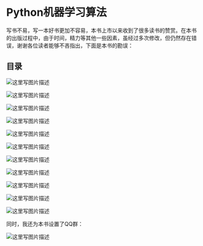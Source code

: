 # Python机器学习算法

写书不易，写一本好书更加不容易，本书上市以来收到了很多读书的赞赏。在本书的出版过程中，由于时间，精力等其他一些因素，虽经过多次修改，但仍然存在错误，谢谢各位读者能够不吝指出，下面是本书的勘误：


## 目录

![这里写图片描述](http://img.blog.csdn.net/20170705094315143?watermark/2/text/aHR0cDovL2Jsb2cuY3Nkbi5uZXQvZ29vZ2xlMTk4OTAxMDI=/font/5a6L5L2T/fontsize/400/fill/I0JBQkFCMA==/dissolve/70/gravity/SouthEast)

![这里写图片描述](http://img.blog.csdn.net/20170705094330627?watermark/2/text/aHR0cDovL2Jsb2cuY3Nkbi5uZXQvZ29vZ2xlMTk4OTAxMDI=/font/5a6L5L2T/fontsize/400/fill/I0JBQkFCMA==/dissolve/70/gravity/SouthEast)

![这里写图片描述](http://img.blog.csdn.net/20170705094454527?watermark/2/text/aHR0cDovL2Jsb2cuY3Nkbi5uZXQvZ29vZ2xlMTk4OTAxMDI=/font/5a6L5L2T/fontsize/400/fill/I0JBQkFCMA==/dissolve/70/gravity/SouthEast)

![这里写图片描述](http://img.blog.csdn.net/20170705094511813?watermark/2/text/aHR0cDovL2Jsb2cuY3Nkbi5uZXQvZ29vZ2xlMTk4OTAxMDI=/font/5a6L5L2T/fontsize/400/fill/I0JBQkFCMA==/dissolve/70/gravity/SouthEast)

![这里写图片描述](http://img.blog.csdn.net/20170705094527619?watermark/2/text/aHR0cDovL2Jsb2cuY3Nkbi5uZXQvZ29vZ2xlMTk4OTAxMDI=/font/5a6L5L2T/fontsize/400/fill/I0JBQkFCMA==/dissolve/70/gravity/SouthEast)

![这里写图片描述](http://img.blog.csdn.net/20170705094546703?watermark/2/text/aHR0cDovL2Jsb2cuY3Nkbi5uZXQvZ29vZ2xlMTk4OTAxMDI=/font/5a6L5L2T/fontsize/400/fill/I0JBQkFCMA==/dissolve/70/gravity/SouthEast)

![这里写图片描述](http://img.blog.csdn.net/20170705094612914?watermark/2/text/aHR0cDovL2Jsb2cuY3Nkbi5uZXQvZ29vZ2xlMTk4OTAxMDI=/font/5a6L5L2T/fontsize/400/fill/I0JBQkFCMA==/dissolve/70/gravity/SouthEast)

![这里写图片描述](http://img.blog.csdn.net/20170705094627711?watermark/2/text/aHR0cDovL2Jsb2cuY3Nkbi5uZXQvZ29vZ2xlMTk4OTAxMDI=/font/5a6L5L2T/fontsize/400/fill/I0JBQkFCMA==/dissolve/70/gravity/SouthEast)

![这里写图片描述](http://img.blog.csdn.net/20170705094651158?watermark/2/text/aHR0cDovL2Jsb2cuY3Nkbi5uZXQvZ29vZ2xlMTk4OTAxMDI=/font/5a6L5L2T/fontsize/400/fill/I0JBQkFCMA==/dissolve/70/gravity/SouthEast)

![这里写图片描述](http://img.blog.csdn.net/20170705094718211?watermark/2/text/aHR0cDovL2Jsb2cuY3Nkbi5uZXQvZ29vZ2xlMTk4OTAxMDI=/font/5a6L5L2T/fontsize/400/fill/I0JBQkFCMA==/dissolve/70/gravity/SouthEast)

![这里写图片描述](http://img.blog.csdn.net/20170705094736571?watermark/2/text/aHR0cDovL2Jsb2cuY3Nkbi5uZXQvZ29vZ2xlMTk4OTAxMDI=/font/5a6L5L2T/fontsize/400/fill/I0JBQkFCMA==/dissolve/70/gravity/SouthEast)

同时，我还为本书设置了QQ群：

![这里写图片描述](http://img.blog.csdn.net/20170704222450090?watermark/2/text/aHR0cDovL2Jsb2cuY3Nkbi5uZXQvZ29vZ2xlMTk4OTAxMDI=/font/5a6L5L2T/fontsize/400/fill/I0JBQkFCMA==/dissolve/70/gravity/SouthEast)


